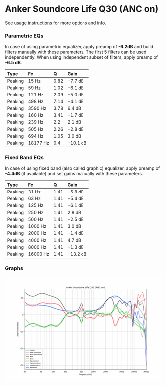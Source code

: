 # Anker Soundcore Life Q30 (ANC on)
See [usage instructions](https://github.com/jaakkopasanen/AutoEq#usage) for more options and info.

### Parametric EQs
In case of using parametric equalizer, apply preamp of **-6.2dB** and build filters manually
with these parameters. The first 5 filters can be used independently.
When using independent subset of filters, apply preamp of **-6.5 dB**.

| Type    | Fc       |    Q | Gain     |
|:--------|:---------|:-----|:---------|
| Peaking | 15 Hz    | 0.82 | -7.7 dB  |
| Peaking | 59 Hz    | 1.02 | -6.1 dB  |
| Peaking | 121 Hz   | 2.09 | -5.0 dB  |
| Peaking | 498 Hz   | 7.14 | -4.1 dB  |
| Peaking | 3590 Hz  | 3.78 | 6.4 dB   |
| Peaking | 160 Hz   | 3.41 | -1.7 dB  |
| Peaking | 239 Hz   | 2.2  | 2.1 dB   |
| Peaking | 505 Hz   | 2.26 | -2.8 dB  |
| Peaking | 694 Hz   | 1.05 | 3.0 dB   |
| Peaking | 18177 Hz | 0.4  | -10.1 dB |

### Fixed Band EQs
In case of using fixed band (also called graphic) equalizer, apply preamp of **-4.4dB**
(if available) and set gains manually with these parameters.

| Type    | Fc       |    Q | Gain     |
|:--------|:---------|:-----|:---------|
| Peaking | 31 Hz    | 1.41 | -5.8 dB  |
| Peaking | 63 Hz    | 1.41 | -5.4 dB  |
| Peaking | 125 Hz   | 1.41 | -6.1 dB  |
| Peaking | 250 Hz   | 1.41 | 2.8 dB   |
| Peaking | 500 Hz   | 1.41 | -2.5 dB  |
| Peaking | 1000 Hz  | 1.41 | 3.0 dB   |
| Peaking | 2000 Hz  | 1.41 | -1.4 dB  |
| Peaking | 4000 Hz  | 1.41 | 4.7 dB   |
| Peaking | 8000 Hz  | 1.41 | -1.3 dB  |
| Peaking | 16000 Hz | 1.41 | -13.2 dB |

### Graphs
![](./Anker%20Soundcore%20Life%20Q30%20(ANC%20on).png)